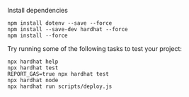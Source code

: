 
Install dependencies
```shell
npm install dotenv --save --force
npm install --save-dev hardhat --force
npm install --force
```

Try running some of the following tasks to test your project:


```shell
npx hardhat help
npx hardhat test
REPORT_GAS=true npx hardhat test
npx hardhat node
npx hardhat run scripts/deploy.js
```
